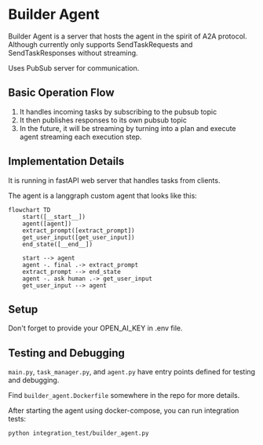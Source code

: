 # Builder Agent

Builder Agent is a server that hosts the agent in the spirit of A2A protocol. Although currently only supports SendTaskRequests and SendTaskResponses without streaming. 

Uses PubSub server for communication.

## Basic Operation Flow
1. It handles incoming tasks by subscribing to the pubsub topic
2. It then publishes responses to its own pubsub topic
3. In the future, it will be streaming by turning into a plan and execute agent streaming each execution step.

## Implementation Details
It is running in fastAPI web server that handles tasks from clients.

The agent is a langgraph custom agent that looks like this:
```mermaid
flowchart TD
    start([__start__])
    agent([agent])
    extract_prompt([extract_prompt])
    get_user_input([get_user_input])
    end_state([__end__])

    start --> agent
    agent -. final .-> extract_prompt
    extract_prompt --> end_state
    agent -. ask human .-> get_user_input
    get_user_input --> agent

```


## Setup

Don't forget to provide your OPEN_AI_KEY in .env file.


## Testing and Debugging

`main.py`, `task_manager.py`, and `agent.py` have entry points defined for testing and debugging. 

Find `builder_agent.Dockerfile` somewhere in the repo for more details.

After starting the agent using docker-compose, you can run integration tests:
```
python integration_test/builder_agent.py
```